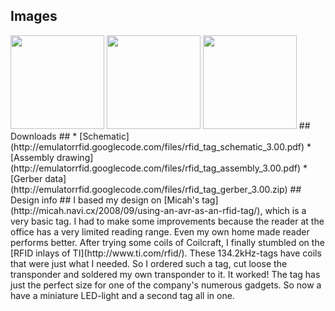 ## Images ##
<img src='http://emulatorrfid.googlecode.com/files/tagClosed.JPG' height='150' />
<img src='http://emulatorrfid.googlecode.com/files/TagOpened.JPG' height='150' />
<img src='http://emulatorrfid.googlecode.com/files/TagWithCoin.JPG' height='150' />
## Downloads ##
  * [Schematic](http://emulatorrfid.googlecode.com/files/rfid_tag_schematic_3.00.pdf)
  * [Assembly drawing](http://emulatorrfid.googlecode.com/files/rfid_tag_assembly_3.00.pdf)
  * [Gerber data](http://emulatorrfid.googlecode.com/files/rfid_tag_gerber_3.00.zip)
## Design info ##
I based my design on [Micah's tag](http://micah.navi.cx/2008/09/using-an-avr-as-an-rfid-tag/), which is a very basic tag.  I had to make some improvements because the reader at the office has a very limited reading range.  Even my own home made reader performs better.  After trying some coils of Coilcraft, I finally stumbled on the [RFID inlays of TI](http://www.ti.com/rfid/).  These 134.2kHz-tags have coils that were just what I needed.  So I ordered such a tag, cut loose the transponder and soldered my own transponder to it.  It worked!
The tag has just the perfect size for one of the company's numerous gadgets.  So now a have a miniature LED-light and a second tag all in one.